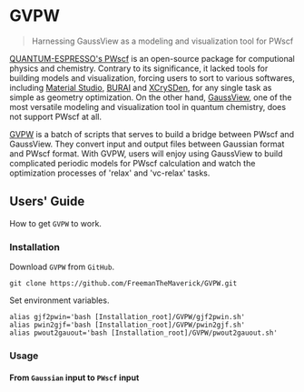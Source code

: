 # GVPW

>Harnessing GaussView as a modeling and visualization tool for PWscf

[QUANTUM-ESPRESSO's PWscf](http://www.quantum-espresso.org/) is an open-source package for computional physics and chemistry. Contrary to its significance, it lacked tools for building models and visualization, forcing users to sort to various softwares, including [Material Studio](https://www.3ds.com/products-services/biovia/products/molecular-modeling-simulation/biovia-materials-studio/), [BURAI](https://nisihara.wixsite.com/burai) and [XCrySDen](http://www.xcrysden.org/), for any single task as simple as geometry optimization. On the other hand, [GaussView](http://gaussian.com/), one of the most versatile modeling and visualization tool in quantum chemistry, does not support PWscf at all.

[GVPW](https://github.com/FreemanTheMaverick/GVPW) is a batch of scripts that serves to build a bridge between PWscf and GaussView. They convert input and output files between Gaussian format and PWscf format. With GVPW, users will enjoy using GaussView to build complicated periodic models for PWscf calculation and watch the optimization processes of 'relax' and 'vc-relax' tasks.

## Users' Guide

How to get ```GVPW``` to work.

### Installation

Download ```GVPW``` from ```GitHub```.
```
git clone https://github.com/FreemanTheMaverick/GVPW.git
```
Set environment variables.
```
alias gjf2pwin='bash [Installation_root]/GVPW/gjf2pwin.sh'
alias pwin2gjf='bash [Installation_root]/GVPW/pwin2gjf.sh'
alias pwout2gauout='bash [Installation_root]/GVPW/pwout2gauout.sh'
```

### Usage

#### From ```Gaussian``` input to ```PWscf``` input





